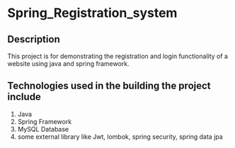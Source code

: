 # Spring_Registration_system

## Description 

This project is for demonstrating the registration and login functionality of a website using java and spring framework.

## Technologies used in the building the project include

1. Java
2. Spring Framework
3. MySQL Database
4. some external library like Jwt, lombok, spring security, spring data jpa
